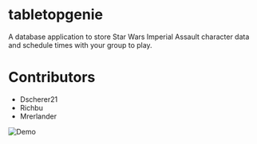 # tabletopgenie
A database application to store Star Wars Imperial Assault character data and schedule times with your group to play.

# Contributors

- Dscherer21
- Richbu
- Mrerlander

![Demo]('https://www.youtube.com/watch?v=lFUkS6UvK3o#action=share')